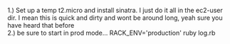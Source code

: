 
1.) Set up a temp t2.micro and install sinatra. I just do it all in the ec2-user dir. I mean this is quick and dirty and wont be around long, yeah sure you have heard that before<br>
2.) be sure to start in prod mode... RACK_ENV='production' ruby log.rb
